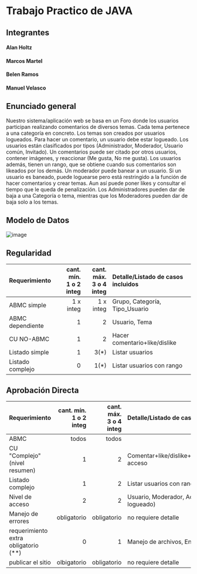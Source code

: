 # Trabajo Practico de JAVA


## Integrantes

#### Alan Holtz
#### Marcos Martel
#### Belen Ramos
#### Manuel Velasco

## Enunciado general

Nuestro sistema/aplicación web se basa en un Foro donde los usuarios participan realizando comentarios de diversos temas. Cada tema pertenece a una categoría en concreto. Los temas son creados por usuarios logueados. 
Para hacer un comentario, un usuario debe estar logueado. Los usuarios están clasificados por tipos (Administrador, Moderador, Usuario común, Invitado). Un comentarios puede ser citado por otros usuarios, contener imágenes, y reaccionar (Me gusta, No me gusta). 
Los usuarios además, tienen un rango, que se obtiene cuando sus comentarios son likeados por los demás. Un moderador puede banear a un usuario. Si un usuario es  baneado, puede loguearse pero está restringido a la función de hacer comentarios y crear temas. Aun así puede poner likes y consultar el tiempo que le queda de penalización.
Los Administradores pueden dar de baja a una Categoría o tema, mientras que los Moderadores pueden dar de baja solo a los temas. 


## Modelo de Datos
![image](https://user-images.githubusercontent.com/81774927/123326864-1eed6700-d510-11eb-983c-13141da3c7ce.png)


## Regularidad

|Requerimiento|cant. mín.<br>1 o 2 integ|cant. máx.<br>3 o 4 integ|Detalle/Listado de casos incluidos|
|:-|-:|-:|:-|
|ABMC simple|1 x integ|1 x integ|Grupo, Categoría, Tipo_Usuario
|ABMC dependiente|1|2| Usuario, Tema 
|CU NO-ABMC|1|2| Hacer comentario+like/dislike
|Listado simple|1|3(*)| Listar usuarios
|Listado complejo|0|1(*)| Listar usuarios con rango 


## Aprobación Directa

|Requerimiento|cant. mín.<br>1 o 2 integ|cant. máx.<br>3 o 4 integ|Detalle/Listado de casos incluidos|
|:-|-:|-:|:-|
|ABMC|todos|todos| 
|CU "Complejo"(nivel resumen)|1|2| Comentar+like/dislike+denuncias+baneo+descargo+rehabilitar acceso
|Listado complejo|1|2| Listar usuarios con rango, Listar usuarios baneados
|Nivel de acceso|2|2| Usuario, Moderador, Administrador, Invitado(no esta logueado)
|Manejo de errores|obligatorio|obligatorio|no requiere detalle|
|requerimiento extra obligatorio (**)|0|1| Manejo de archivos, Envio de Mails
|publicar el sitio|olbigatorio|obligatorio|no requiere detalle|
